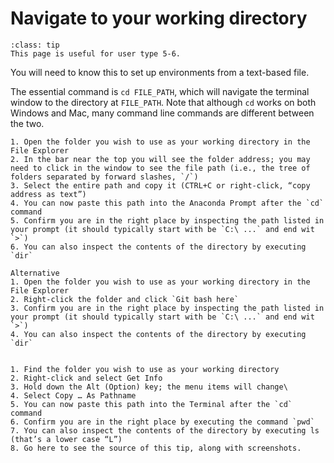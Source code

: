 # Navigate to your working directory

```{admonition} User types
:class: tip
This page is useful for user type 5-6.
```

You will need to know this to set up environments from a text-based file.

The essential command is `cd FILE_PATH`, which will navigate the terminal window to the directory at `FILE_PATH`. Note that although `cd` works on both Windows and Mac, many command line commands are different between the two.

````{tab} Windows
1. Open the folder you wish to use as your working directory in the File Explorer
2. In the bar near the top you will see the folder address; you may need to click in the window to see the file path (i.e., the tree of folders separated by forward slashes, `/`)
3. Select the entire path and copy it (CTRL+C or right-click, “copy address as text”)
4. You can now paste this path into the Anaconda Prompt after the `cd` command
5. Confirm you are in the right place by inspecting the path listed in your prompt (it should typically start with be `C:\ ...` and end wit `>`)
6. You can also inspect the contents of the directory by executing `dir`

Alternative
1. Open the folder you wish to use as your working directory in the File Explorer
2. Right-click the folder and click `Git bash here`
3. Confirm you are in the right place by inspecting the path listed in your prompt (it should typically start with be `C:\ ...` and end wit `>`)
4. You can also inspect the contents of the directory by executing `dir`

````
````{tab} Mac

1. Find the folder you wish to use as your working directory
2. Right-click and select Get Info
3. Hold down the Alt (Option) key; the menu items will change\
4. Select Copy … As Pathname
5. You can now paste this path into the Terminal after the `cd` command
6. Confirm you are in the right place by executing the command `pwd`
7. You can also inspect the contents of the directory by executing ls (that’s a lower case “L”)
8. Go here to see the source of this tip, along with screenshots.
````